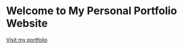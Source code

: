 # Welcome to My Personal Portfolio Website
[Visit my portfolio](https://mustafaahmed00.github.io/personal-website/)

